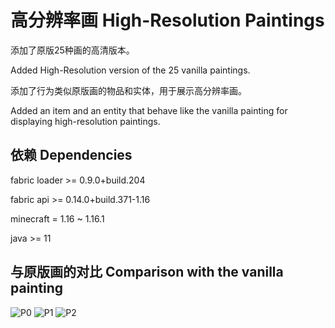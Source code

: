 # 高分辨率画 High-Resolution Paintings

添加了原版25种画的高清版本。

Added High-Resolution version of the 25 vanilla paintings.

添加了行为类似原版画的物品和实体，用于展示高分辨率画。

Added an item and an entity that behave like the vanilla painting for displaying high-resolution paintings.

## 依赖 Dependencies

fabric loader >= 0.9.0+build.204

fabric api >= 0.14.0+build.371-1.16

minecraft = 1.16 ~ 1.16.1

java >= 11

## 与原版画的对比 Comparison with the vanilla painting

![P0](https://iili.io/HnVQ4Zg.png)
![P1](https://iili.io/HnVQrwF.png)
![P2](https://iili.io/HnVQgu1.png)